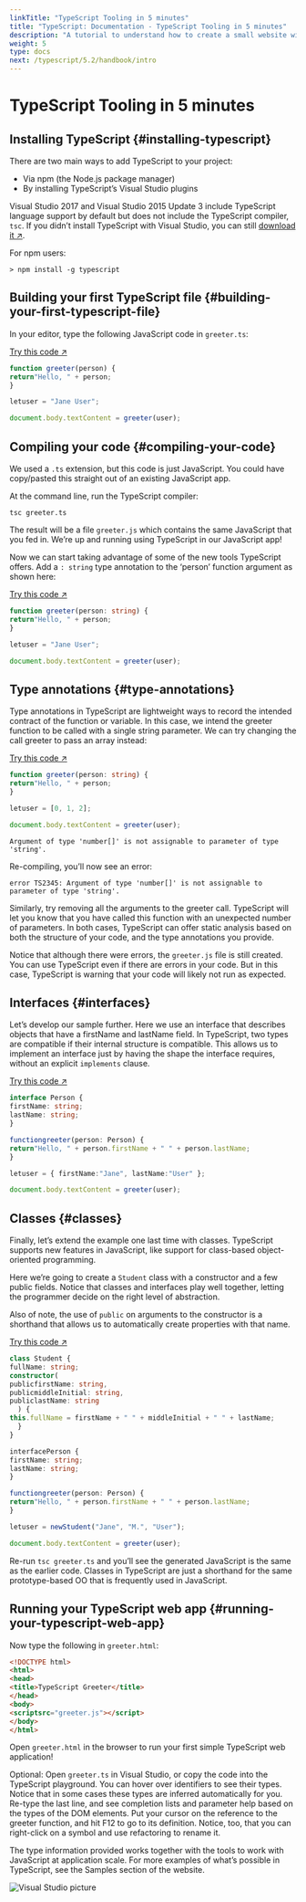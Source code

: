 ```yaml
---
linkTitle: "TypeScript Tooling in 5 minutes"
title: "TypeScript: Documentation - TypeScript Tooling in 5 minutes"
description: "A tutorial to understand how to create a small website with TypeScript"
weight: 5
type: docs
next: /typescript/5.2/handbook/intro
---
```


# TypeScript Tooling in 5 minutes

## Installing TypeScript {#installing-typescript}

There are two main ways to add TypeScript to your project:

- Via npm (the Node.js package manager)
- By installing TypeScript’s Visual Studio plugins

Visual Studio 2017 and Visual Studio 2015 Update 3 include TypeScript language support by default but does not include the TypeScript compiler, `tsc`.
If you didn’t install TypeScript with Visual Studio, you can still [download it ↗](https://www.typescriptlang.org/download).

For npm users:

```shell
> npm install -g typescript
```

## Building your first TypeScript file {#building-your-first-typescript-file}

In your editor, type the following JavaScript code in `greeter.ts`:

[Try this code ↗](https://www.typescriptlang.org/play#code/PTAEAEDsHsEkFsAOAbAlgY1QFwIKQJ4BcoAZgIbIDOApgFAkCuk6Wq0koA5gE7XVbVuACkSDK7AJSgA3rVCheWBtw4AiABLVkyaABpQq0AGpQo7uMgBuWgF9atZP1AMa3UAF4DAKTKRqoAFVXVWtaABNodAZ4akgsADoAI2gw-HiBAA8sAGF2ATiPLl5+QSEXQQlLIA)

```ts
function greeter(person) {
return"Hello, " + person;
}

letuser = "Jane User";

document.body.textContent = greeter(user);
```

## Compiling your code {#compiling-your-code}

We used a `.ts` extension, but this code is just JavaScript.
You could have copy/pasted this straight out of an existing JavaScript app.

At the command line, run the TypeScript compiler:

```shell
tsc greeter.ts
```

The result will be a file `greeter.js` which contains the same JavaScript that you fed in.
We’re up and running using TypeScript in our JavaScript app!

Now we can start taking advantage of some of the new tools TypeScript offers.
Add a `: string` type annotation to the ‘person’ function argument as shown here:

[Try this code ↗](https://www.typescriptlang.org/play#code/GYVwdgxgLglg9mABAcwE4FN1XagFABxwGcEAuRIqVGMZASkQG8AoRRDKEVJAIgAl0AG0FwANIh6IA1IkKoSYANzMAvs2aCsiEERyIAvBIBSAQzDpEAVV2oey5gBM4EEAFt0YKADoARnAcAnl7YAB5QAMII2J4GKBhYOLg6OHSKQA)

```ts
function greeter(person: string) {
return"Hello, " + person;
}

letuser = "Jane User";

document.body.textContent = greeter(user);
```

## Type annotations {#type-annotations}

Type annotations in TypeScript are lightweight ways to record the intended contract of the function or variable.
In this case, we intend the greeter function to be called with a single string parameter.
We can try changing the call greeter to pass an array instead:

[Try this code ↗](https://www.typescriptlang.org/play#code/PTAEAEFMCdoe2gZwFygEwGYAsBWAUAGYCuAdgMYAuAlnCaAObSSQUwAUADjIraohdCol6ASlABvPKFBMKRaHQBEACUgAbNXAA0oRaADUoLkloBuPAF88eNS1BFEMUAF5QAbQAMOgIw60AXXM8ABM4MiIAW0gSCgA6ACM4YIBPWNYADwoAYVpWGJcGJhZ2BxgRUyA)

```ts
function greeter(person: string) {
return"Hello, " + person;
}

letuser = [0, 1, 2];

document.body.textContent = greeter(user);
```

```text {filename="Generated error"}
Argument of type 'number[]' is not assignable to parameter of type 'string'.
```

Re-compiling, you’ll now see an error:

```shell
error TS2345: Argument of type 'number[]' is not assignable to parameter of type 'string'.
```

Similarly, try removing all the arguments to the greeter call.
TypeScript will let you know that you have called this function with an unexpected number of parameters.
In both cases, TypeScript can offer static analysis based on both the structure of your code, and the type annotations you provide.

Notice that although there were errors, the `greeter.js` file is still created.
You can use TypeScript even if there are errors in your code. But in this case, TypeScript is warning that your code will likely not run as expected.

## Interfaces {#interfaces}

Let’s develop our sample further. Here we use an interface that describes objects that have a firstName and lastName field.
In TypeScript, two types are compatible if their internal structure is compatible.
This allows us to implement an interface just by having the shape the interface requires, without an explicit `implements` clause.

[Try this code ↗](https://www.typescriptlang.org/play#code/JYOwLgpgTgZghgYwgAgArQM4HsTIN4BQyyMwUGYAcnALYQBcyFUoA5gNxHIA2cF1dRszacAvgQIwAriARhgOZKygQIkKAAoADphyN05HAEp8XFWClRcAIgASEbtywAaZNeQBqZDsMgAdKTkVLQoXu7uXj7Y-rz8IWIS3GrIUhjQyAC8+CRkcYJuAFJwIBDWrrHB+dYAqmlQ7qKcBAAmWAhSdOB+AEZYzQCefpAAHmAAwjiQ4JlKKmrQGqnQRuxAA)

```ts
interface Person {
firstName: string;
lastName: string;
}

functiongreeter(person: Person) {
return"Hello, " + person.firstName + " " + person.lastName;
}

letuser = { firstName:"Jane", lastName:"User" };

document.body.textContent = greeter(user);
```

## Classes {#classes}

Finally, let’s extend the example one last time with classes.
TypeScript supports new features in JavaScript, like support for class-based object-oriented programming.

Here we’re going to create a `Student` class with a constructor and a few public fields.
Notice that classes and interfaces play well together, letting the programmer decide on the right level of abstraction.

Also of note, the use of `public` on arguments to the constructor is a shorthand that allows us to automatically create properties with that name.

[Try this code ↗](https://www.typescriptlang.org/play#code/MYGwhgzhAEDKAuBXAJgUwHb2gbwFDWgDNEQQA5MAW1QC5oJ4AnAS3QHMBufaYAe3QaNEweL0YAKbgQAOiAEYhmwIs0YMK1OoNZsANFOiyFS6JWbJkIVAEl0zeMzAgtTHfoIz5i5eHVVa9K7s3ACUOAbwABbMEAB0xKQaqNAAvCpq8EnQANTQAET5OabmljZ2Dk5FBQW5vpn+XAQAvrgtuKzwqIyEYMDJAApdEPzhBISqfpqBLOyN0HVJLjOcrbi4xOgizCNsjKionRLSQ-x0g2r8YXgEe0iM6PkAEqikvLqFuccX6PET9dRVD6GE4-BYNVa4KxYRAQLqpaDoVAAdzgSDQmHEeQAUmBEXl3nkALKxfH5ACqsMYeRCXFwyF4wEQ1EwsTkvGQAE9Yp0AB7wADC-E6mHhu32h3EMK6NKAA)

```ts
class Student {
fullName: string;
constructor(
publicfirstName: string,
publicmiddleInitial: string,
publiclastName: string
  ) {
this.fullName = firstName + " " + middleInitial + " " + lastName;
  }
}

interfacePerson {
firstName: string;
lastName: string;
}

functiongreeter(person: Person) {
return"Hello, " + person.firstName + " " + person.lastName;
}

letuser = newStudent("Jane", "M.", "User");

document.body.textContent = greeter(user);
```

Re-run `tsc greeter.ts` and you’ll see the generated JavaScript is the same as the earlier code.
Classes in TypeScript are just a shorthand for the same prototype-based OO that is frequently used in JavaScript.

## Running your TypeScript web app {#running-your-typescript-web-app}

Now type the following in `greeter.html`:

```html
<!DOCTYPE html>
<html>
<head>
<title>TypeScript Greeter</title>
</head>
<body>
<scriptsrc="greeter.js"></script>
</body>
</html>
```

Open `greeter.html` in the browser to run your first simple TypeScript web application!

Optional: Open `greeter.ts` in Visual Studio, or copy the code into the TypeScript playground.
You can hover over identifiers to see their types.
Notice that in some cases these types are inferred automatically for you.
Re-type the last line, and see completion lists and parameter help based on the types of the DOM elements.
Put your cursor on the reference to the greeter function, and hit F12 to go to its definition.
Notice, too, that you can right-click on a symbol and use refactoring to rename it.

The type information provided works together with the tools to work with JavaScript at application scale.
For more examples of what’s possible in TypeScript, see the Samples section of the website.

![Visual Studio picture](/assets/typescript/5.2/images/docs/greet_person.png)
